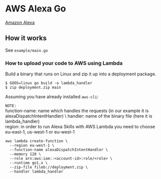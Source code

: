 # AWS Alexa Go

[Amazon Alexa]("https://en.wikipedia.org/wiki/Amazon_Alexa#/media/File:Amazon_Alexa_Logo.png")

## How it works

See `example/main.go`

### How to upload your code to AWS using Lambda

Build a binary that runs on Linux and zip it up into a deployment package.

```
$ GOOS=linux go build -o lambda_handler
$ zip deployment.zip main
```

Assuming you have already installed `aws-cli`:

`NOTE:` \
function-name: name which handles the requests (in our example it is alexaDispatchIntentHandler) \ 
handler: name of the binary file (here it is lambda_handler) \
region: in order to run Alexa Skills with AWS Lambda you need to choose eu-east-1, us-west-1 or eu-west-1

```
aws lambda create-function \
  --region eu-west-1 \
  --function-name alexaDispatchIntentHandler \
  --memory 128 \
  --role arn:aws:iam::<account-id>:role/<role> \
  --runtime go1.x \
  --zip-file fileb://deployment.zip \
  --handler lambda_handler
```